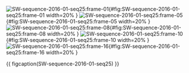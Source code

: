 <!-- MDFIGINCLUDE(SW-sequence-2016-01-seq25) -->
<div id="fig:SW-sequence-2016-01-seq25">

![SW-sequence-2016-01-seq25:frame-01](img/SW-sequence-2016-01-seq25/frame-01.png){#fig:SW-sequence-2016-01-seq25:frame-01 width=20% }
![SW-sequence-2016-01-seq25:frame-05](img/SW-sequence-2016-01-seq25/frame-05.png){#fig:SW-sequence-2016-01-seq25:frame-05 width=20% }
![SW-sequence-2016-01-seq25:frame-08](img/SW-sequence-2016-01-seq25/frame-08.png){#fig:SW-sequence-2016-01-seq25:frame-08 width=20% }
![SW-sequence-2016-01-seq25:frame-10](img/SW-sequence-2016-01-seq25/frame-10.png){#fig:SW-sequence-2016-01-seq25:frame-10 width=20% }
![SW-sequence-2016-01-seq25:frame-16](img/SW-sequence-2016-01-seq25/frame-16.png){#fig:SW-sequence-2016-01-seq25:frame-16 width=20% }

{{ figcaption(SW-sequence-2016-01-seq25) }}
</div>
<!-- /MDFIGINCLUDE(SW-sequence-2016-01-seq25) -->
